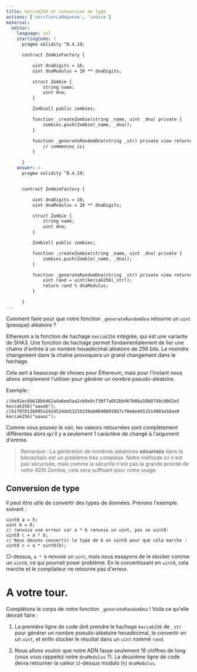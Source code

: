 ```yaml
---
title: Keccak256 et conversion de type
actions: ['vérifierLaRéponse', 'indice']
material:
  editor:
    language: sol
    startingCode: |
      pragma solidity ^0.4.19;

      contract ZombieFactory {

          uint dnaDigits = 16;
          uint dnaModulus = 10 ** dnaDigits;

          struct Zombie {
              string name;
              uint dna;
          }

          Zombie[] public zombies;

          function _createZombie(string _name, uint _dna) private {
              zombies.push(Zombie(_name, _dna));
          }

          function _generateRandomDna(string _str) private view returns (uint) {
              // commencez ici
          }

      }
    answer: >
      pragma solidity ^0.4.19;


      contract ZombieFactory {

          uint dnaDigits = 16;
          uint dnaModulus = 10 ** dnaDigits;

          struct Zombie {
              string name;
              uint dna;
          }

          Zombie[] public zombies;

          function _createZombie(string _name, uint _dna) private {
              zombies.push(Zombie(_name, _dna));
          }

          function _generateRandomDna(string _str) private view returns (uint) {
              uint rand = uint(keccak256(_str));
              return rand % dnaModulus;
          }

      }
---
```


Comment faire pour que notre fonction `_generateRandomDna` retourne un `uint` (presque) aléatoire ?

Ethereum a la fonction de hachage `keccak256` intégrée, qui est une variante de SHA3. Une fonction de hachage permet fondamentalement de lier une chaîne d'entrée à un nombre hexadécimal aléatoire de 256 bits. Le moindre changement dans la chaîne provoquera un grand changement dans le hachage.

Cela sert à beaucoup de choses pour Ethereum, mais pour l'instant nous allons simplement l'utiliser pour générer un nombre pseudo-aléatoire.

Exemple :

```
//6e91ec6b618bb462a4a6ee5aa2cb0e9cf30f7a052bb467b0ba58b8748c00d2e5
keccak256("aaaab");
//b1f078126895a1424524de5321b339ab00408010b7cf0e6ed451514981e58aa9
keccak256("aaaac");
```
Comme vous pouvez le voir, les valeurs retournées sont complètement différentes alors qu'il y a seulement 1 caractère de changé à l'argument d'entrée.

> Remarque : La génération de nombres aléatoires **sécurisés** dans la blockchain est un problème très complexe. Notre méthode ici n'est pas sécurisée, mais comme la sécurité n'est pas la grande priorité de notre ADN Zombie, cela sera suffisant pour notre usage.

## Conversion de type


Il peut être utile de convertir des types de données. Prenons l'exemple suivant :

```
uint8 a = 5;
uint b = 6;
// renvoie une erreur car a * b renvoie un uint, pas un uint8:
uint8 c = a * b;
// Nous devons convertir le type de b en uint8 pour que cela marche :
uint8 c = a * uint8(b);
```

Ci-dessus, `a * b` renvoie un `uint`, mais nous essayons de le stocker comme un `uint8`, ce qui pourrait poser problème. En le convertissant en `uint8`, cela marche et le compilateur ne retourne pas d'erreur.

# A votre tour.

Complétons le corps de notre fonction `_generateRandomDna` ! Voila ce qu'elle devrait faire :

1. La première ligne de code doit prendre le hachage `keccak256` de `_str` pour générer un nombre pseudo-aléatoire hexadécimal, le convertir en un `uint`, et enfin stocker le résultat dans un `uint` nommé `rand`.

2. Nous allons vouloir que notre ADN fasse seulement 16 chiffres de long (vous vous rappelez notre `dnaModulus` ?). La deuxième ligne de code devra retourner la valeur ci-dessus modulo (`%`) `dnaModulus`.
